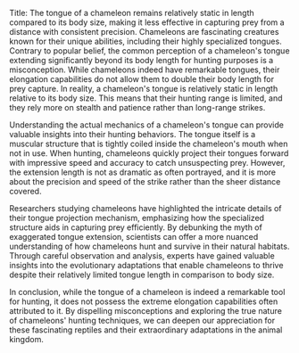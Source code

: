 Title: The tongue of a chameleon remains relatively static in length compared to its body size, making it less effective in capturing prey from a distance with consistent precision.
Chameleons are fascinating creatures known for their unique abilities, including their highly specialized tongues. Contrary to popular belief, the common perception of a chameleon's tongue extending significantly beyond its body length for hunting purposes is a misconception. While chameleons indeed have remarkable tongues, their elongation capabilities do not allow them to double their body length for prey capture. In reality, a chameleon's tongue is relatively static in length relative to its body size. This means that their hunting range is limited, and they rely more on stealth and patience rather than long-range strikes.

Understanding the actual mechanics of a chameleon's tongue can provide valuable insights into their hunting behaviors. The tongue itself is a muscular structure that is tightly coiled inside the chameleon's mouth when not in use. When hunting, chameleons quickly project their tongues forward with impressive speed and accuracy to catch unsuspecting prey. However, the extension length is not as dramatic as often portrayed, and it is more about the precision and speed of the strike rather than the sheer distance covered.

Researchers studying chameleons have highlighted the intricate details of their tongue projection mechanism, emphasizing how the specialized structure aids in capturing prey efficiently. By debunking the myth of exaggerated tongue extension, scientists can offer a more nuanced understanding of how chameleons hunt and survive in their natural habitats. Through careful observation and analysis, experts have gained valuable insights into the evolutionary adaptations that enable chameleons to thrive despite their relatively limited tongue length in comparison to body size.

In conclusion, while the tongue of a chameleon is indeed a remarkable tool for hunting, it does not possess the extreme elongation capabilities often attributed to it. By dispelling misconceptions and exploring the true nature of chameleons' hunting techniques, we can deepen our appreciation for these fascinating reptiles and their extraordinary adaptations in the animal kingdom.